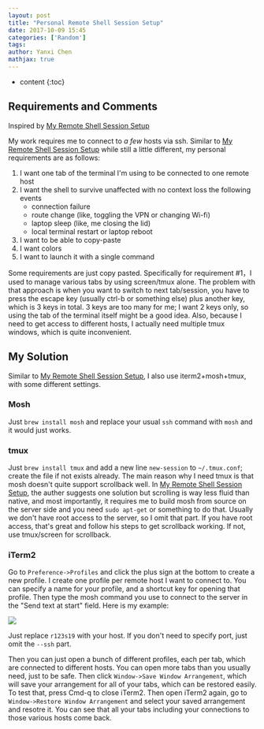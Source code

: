 ```yaml
---
layout: post
title: "Personal Remote Shell Session Setup"
date: 2017-10-09 15:45
categories: ['Random']
tags:
author: Yanxi Chen
mathjax: true
---
```


* content
{:toc}

## Requirements and Comments

Inspired by [My Remote Shell Session Setup](https://blog.filippo.io/my-remote-shell-session-setup/)

My work requires me to connect to _a few_ hosts via ssh. Similar to [My Remote Shell Session Setup](https://blog.filippo.io/my-remote-shell-session-setup/) while still a little different, my personal requirements are as follows:

1. I want one tab of the terminal I'm using to be connected to one remote host
2. I want the shell to survive unaffected with no context loss the following events
    - connection failure
    - route change (like, toggling the VPN or changing Wi-fi)
    - laptop sleep (like, me closing the lid)
    - local terminal restart or laptop reboot
3. I want to be able to copy-paste
4. I want colors
5. I want to launch it with a single command

Some requirements are just copy pasted. Specifically for requirement #1，I used to manage various tabs by using screen/tmux alone. The problem with that approach is when you want to switch to next tab/session, you have to press the escape key (usually ctrl-b or something else) plus another key, which is 3 keys in total. 3 keys are too many for me; I want 2 keys only, so using the tab of the terminal itself might be a good idea. Also, because I need to get access to different hosts, I actually need multiple tmux windows, which is quite inconvenient.

## My Solution

Similar to [My Remote Shell Session Setup](https://blog.filippo.io/my-remote-shell-session-setup/), I also use iterm2+mosh+tmux, with some different settings.

### Mosh

Just `brew install mosh` and replace your usual `ssh` command with `mosh` and it would just works.

### tmux

Just `brew install tmux` and add a new line `new-session` to `~/.tmux.conf`; create the file if not exists already. The main reason why I need tmux is that mosh doesn't quite support scrollback well. In [My Remote Shell Session Setup](https://blog.filippo.io/my-remote-shell-session-setup/), the auther suggests one solution but scrolling is way less fluid than native, and most importantly, it requires me to build mosh from source on the server side and you need `sudo apt-get` or something to do that. Usually we don't have root access to the server, so I omit that part. If you have root access, that's great and follow his steps to get scrollback working. If not, use tmux/screen for scrollback.

### iTerm2

Go to `Preference->Profiles` and click the plus sign at the bottom to create a new profile. I create one profile per remote host I want to connect to. You can specify a name for your profile, and a shortcut key for opening that profile. Then type the mosh command you use to connect to the server in the "Send text at start" field. Here is my example:

![]({{site.url}}/assets/Remote-Shell-Session-Setup-1.png)

Just replace `r123s19` with your host. If you don't need to specify port, just omit the `--ssh` part.

Then you can just open a bunch of different profiles, each per tab, which are connected to different hosts. You can open more tabs than you usually need, just to be safe. Then click `Window->Save Window Arrangement`, which will save your arrangement for all of your tabs, which can be restored easily. To test that, press Cmd-q to close iTerm2. Then open iTerm2 again, go to `Window->Restore Window Arrangement` and select your saved arrangement and resotre it. You can see that all your tabs including your connections to those various hosts come back.
